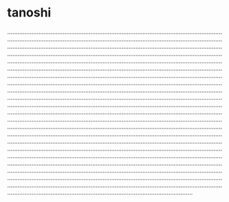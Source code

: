 # tanoshi
...................................................................................................................................................................................................................................................................................................................................................................................................................................................................................................................................................................................................................................................................................................................................................................................................................................................................................................................................................................................................................................................................................................................................................................................................................................................................................................................................................................................................................................................................................................................................................................................................................................................................................................................................................................................................................................................................................................................................................................................................................................................................................................................................................................................................................................................................................................................................................................................................................................................................................................................................................................................................................................................................................................................................................................................................................................................................................................................................................